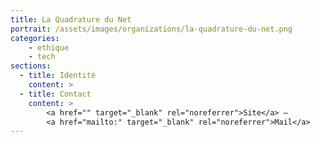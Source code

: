 ```yaml
---
title: La Quadrature du Net
portrait: /assets/images/organizations/la-quadrature-du-net.png
categories:
    - ethique
    - tech
sections:
  - title: Identité
    content: >
  - title: Contact
    content: >
        <a href="" target="_blank" rel="noreferrer">Site</a> –
        <a href="mailto:" target="_blank" rel="noreferrer">Mail</a>
---
```

